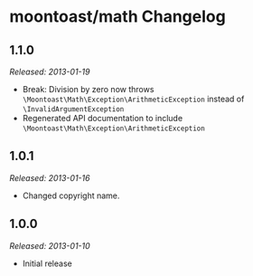 # moontoast/math Changelog

## 1.1.0

_Released: 2013-01-19_

* Break: Division by zero now throws `\Moontoast\Math\Exception\ArithmeticException` instead of `\InvalidArgumentException`
* Regenerated API documentation to include `\Moontoast\Math\Exception\ArithmeticException`

## 1.0.1

_Released: 2013-01-16_

* Changed copyright name.

## 1.0.0

_Released: 2013-01-10_

* Initial release
